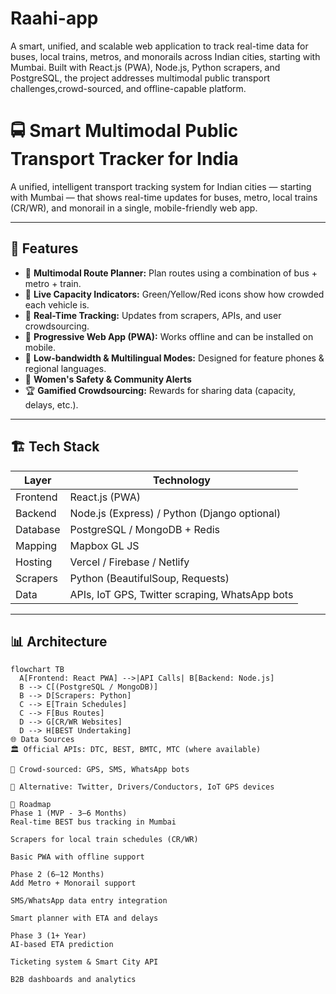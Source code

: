 # Raahi-app
A smart, unified, and scalable web application to track real-time data for buses, local trains, metros, and monorails across Indian cities, starting with Mumbai. Built with React.js (PWA), Node.js, Python scrapers, and PostgreSQL, the project addresses multimodal public transport challenges,crowd-sourced, and offline-capable platform.

# 🚍 Smart Multimodal Public Transport Tracker for India

A unified, intelligent transport tracking system for Indian cities — starting with Mumbai — that shows real-time updates for buses, metro, local trains (CR/WR), and monorail in a single, mobile-friendly web app.

---

## 🌟 Features

- 🔁 **Multimodal Route Planner:** Plan routes using a combination of bus + metro + train.
- 🚦 **Live Capacity Indicators:** Green/Yellow/Red icons show how crowded each vehicle is.
- 📡 **Real-Time Tracking:** Updates from scrapers, APIs, and user crowdsourcing.
- 📱 **Progressive Web App (PWA):** Works offline and can be installed on mobile.
- 📶 **Low-bandwidth & Multilingual Modes:** Designed for feature phones & regional languages.
- 🧭 **Women's Safety & Community Alerts**
- 🏆 **Gamified Crowdsourcing:** Rewards for sharing data (capacity, delays, etc.).

---

## 🏗️ Tech Stack

| Layer       | Technology                   |
|------------|-------------------------------|
| Frontend    | React.js (PWA)               |
| Backend     | Node.js (Express) / Python (Django optional) |
| Database    | PostgreSQL / MongoDB + Redis |
| Mapping     | Mapbox GL JS                 |
| Hosting     | Vercel / Firebase / Netlify  |
| Scrapers    | Python (BeautifulSoup, Requests) |
| Data        | APIs, IoT GPS, Twitter scraping, WhatsApp bots |

---

## 📊 Architecture

```mermaid
flowchart TB
  A[Frontend: React PWA] -->|API Calls| B[Backend: Node.js]
  B --> C[(PostgreSQL / MongoDB)]
  B --> D[Scrapers: Python]
  C --> E[Train Schedules]
  C --> F[Bus Routes]
  D --> G[CR/WR Websites]
  D --> H[BEST Undertaking]
🌐 Data Sources
🏛️ Official APIs: DTC, BEST, BMTC, MTC (where available)

👥 Crowd-sourced: GPS, SMS, WhatsApp bots

📡 Alternative: Twitter, Drivers/Conductors, IoT GPS devices

🚀 Roadmap
Phase 1 (MVP - 3–6 Months)
Real-time BEST bus tracking in Mumbai

Scrapers for local train schedules (CR/WR)

Basic PWA with offline support

Phase 2 (6–12 Months)
Add Metro + Monorail support

SMS/WhatsApp data entry integration

Smart planner with ETA and delays

Phase 3 (1+ Year)
AI-based ETA prediction

Ticketing system & Smart City API

B2B dashboards and analytics


